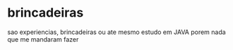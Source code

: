 # brincadeiras
sao experiencias, brincadeiras ou ate mesmo estudo em JAVA porem nada que me mandaram fazer
